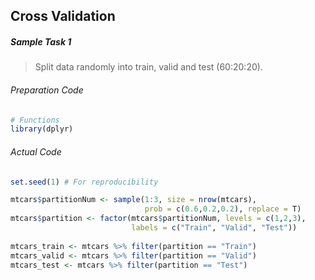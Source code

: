 ## Cross Validation
##### Sample Task 1
>Split data randomly into train, valid and test (60:20:20).
###### Preparation Code
```r
# Functions
library(dplyr)
```
###### Actual Code
```r
set.seed(1) # For reproducibility

mtcars$partitionNum <- sample(1:3, size = nrow(mtcars),
                              prob = c(0.6,0.2,0.2), replace = T)
mtcars$partition <- factor(mtcars$partitionNum, levels = c(1,2,3),
                           labels = c("Train", "Valid", "Test"))
                       
mtcars_train <- mtcars %>% filter(partition == "Train")
mtcars_valid <- mtcars %>% filter(partition == "Valid")
mtcars_test <- mtcars %>% filter(partition == "Test")
```
